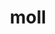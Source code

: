 ---
category: 4-letters
denotation: null
name: moll
reference_link: https://www.etymonline.com/word/moll
root_language: null
root_name: null
title: moll
type: free
word_sums:
- respelling: moll
  sum: 'Moll + '
---